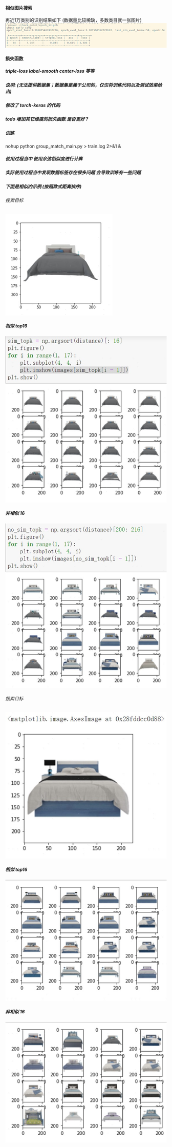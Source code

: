 #### 相似图片搜索 
再近1万类别的识别结果如下  (数据量比较稀缺，多数类目就一张图片)
![image](./image/train.png)
#### 损失函数
##### triple-loss label-smooth center-loss 等等
##### 说明: (无法提供数据集；数据集是属于公司的，仅仅将训练代码以及测试效果给出)
##### 修改了 torch-keras 的代码
##### todo 增加其它维度的损失函数 是否更好 ?
##### 训练 
nohup python group_match_main.py > train.log 2>&1 &
##### 使用过程当中 使用余弦相似度进行计算
##### 实际使用过程当中发现数据标签存在很多问题 会导致训练有一些问题
##### 下面是相似的示例 (按照欧式距离排序)
###### 搜索目标
![Image](./image/target_01.jpg)
##### 相似 top16
![Image](./image/sim_1.jpg)
##### 非相似 16
![Image](./image/no_sim_1.jpg)
###### 搜索目标
![Image](./image/target_2.jpg)
##### 相似 top16
![Image](./image/sim_2.jpg)
##### 非相似 16
![Image](./image/no_sim_2.jpg)








